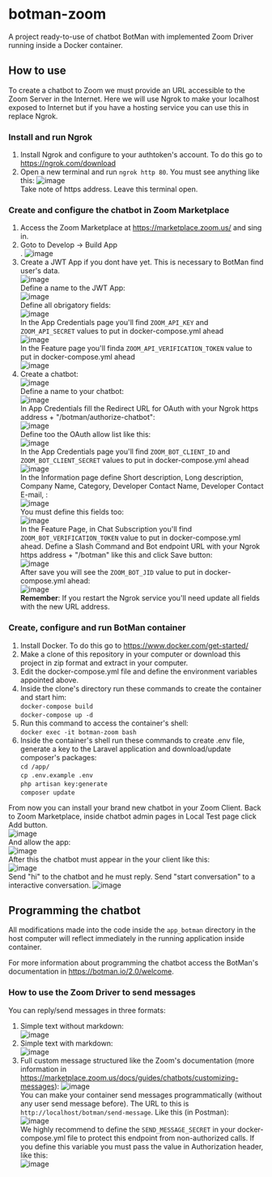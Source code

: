 # botman-zoom
A project ready-to-use of chatbot BotMan with implemented Zoom Driver running inside a Docker container.

## How to use

To create a chatbot to Zoom we must provide an URL accessible to the Zoom Server in the Internet. Here we will use Ngrok to make your localhost exposed to Internet but if you have a hosting service you can use this in replace Ngrok.

### Install and run Ngrok

1. Install Ngrok and configure to your authtoken's account. To do this go to <https://ngrok.com/download><br>
2. Open a new terminal and run `ngrok http 80`. You must see anything like this:
![image](https://user-images.githubusercontent.com/8368009/163388373-118b3eb1-a56f-417a-8116-0bb252a8ff35.png)<br>
Take note of https address. Leave this terminal open.

### Create and configure the chatbot in Zoom Marketplace

1. Access the Zoom Marketplace at <https://marketplace.zoom.us/> and sing in.
2. Goto to Develop -> Build App<br>.
![image](https://user-images.githubusercontent.com/8368009/163389785-04f96f87-6281-433a-a7ce-34b900b34abf.png)
3. Create a JWT App if you dont have yet. This is necessary to BotMan find user's data.<br>
![image](https://user-images.githubusercontent.com/8368009/163390503-49159f16-dfe7-4f75-96d8-1edb00cdf98d.png)<br>
Define a name to the JWT App:<br>
![image](https://user-images.githubusercontent.com/8368009/163390836-dc3d83a4-51d2-43ea-8182-34c17b5c63c6.png)<br>
Define all obrigatory fields:<br>
![image](https://user-images.githubusercontent.com/8368009/163391319-44641c25-5694-46fa-9fa5-abfa2547d25b.png)<br>
In the App Credentials page you'll find `ZOOM_API_KEY` and `ZOOM_API_SECRET` values to put in docker-compose.yml ahead<br>
![image](https://user-images.githubusercontent.com/8368009/163391908-efc36b74-7fdb-48d6-a507-c6d19ee66d50.png)<br>
In the Feature page you'll finda `ZOOM_API_VERIFICATION_TOKEN` value to put in docker-compose.yml ahead<br>
![image](https://user-images.githubusercontent.com/8368009/163392978-4afc3b06-2906-45a7-ac46-238efec68ae4.png)
4. Create a chatbot:<br>
![image](https://user-images.githubusercontent.com/8368009/163394001-56c9b2b7-227c-4309-b429-ba4de6377ebd.png)<br>
Define a name to your chatbot:<br>
![image](https://user-images.githubusercontent.com/8368009/163396566-f8a70d72-a12c-4183-a3ac-8858f83218c5.png)<br>
In App Credentials fill the Redirect URL for OAuth with your Ngrok https address + "/botman/authorize-chatbot":<br>
![image](https://user-images.githubusercontent.com/8368009/163422585-f028ebea-a782-40fc-b744-b07c0a51f2cf.png)<br>
Define too the OAuth allow list like this:<br>
![image](https://user-images.githubusercontent.com/8368009/163406506-fe7f82bc-1903-4cd3-bebe-c9999572ed8e.png)<br>
In the App Credentials page you'll find `ZOOM_BOT_CLIENT_ID` and `ZOOM_BOT_CLIENT_SECRET` values to put in docker-compose.yml ahead<br>
![image](https://user-images.githubusercontent.com/8368009/163399135-5b0eb54a-9be5-4a8b-a9dd-cc90dbc4b1f8.png)<br>
In the Information page define Short description, Long description, Company Name, Category, Developer Contact Name, Developer Contact E-mail, :<br>
![image](https://user-images.githubusercontent.com/8368009/163399650-d3813a98-279b-4f8b-81b2-f4975bba7eb2.png)<br>
You must define this fields too:<br>
![image](https://user-images.githubusercontent.com/8368009/163405532-6b391e20-afc7-4eb5-bf3f-04f0d4a32ab7.png)<br>
In the Feature Page, in Chat Subscription you'll find `ZOOM_BOT_VERIFICATION_TOKEN` value to put in docker-compose.yml ahead. Define a Slash Command and Bot endpoint URL with your Ngrok https address + "/botman" like this and click Save button:<br>
![image](https://user-images.githubusercontent.com/8368009/163401512-215f203d-035c-4ee3-981e-71766c186b96.png)<br>
After save you will see the `ZOOM_BOT_JID` value to put in docker-compose.yml ahead:<br>
![image](https://user-images.githubusercontent.com/8368009/163403221-da84aad9-78e5-4ca9-a411-6bbb8e1fa02d.png)<br>
**Remember**: If you restart the Ngrok service you'll need update all fields with the new URL address.

### Create, configure and run BotMan container

1. Install Docker. To do this go to <https://www.docker.com/get-started/><br>
2. Make a clone of this repository in your computer or download this project in zip format and extract in your computer.<br>
3. Edit the docker-compose.yml file and define the environment variables appointed above.<br>
4. Inside the clone's directory run these commands to create the container and start him:<br>
`docker-compose build`<br>
`docker-compose up -d`<br>
4. Run this command to access the container's shell:<br>
`docker exec -it botman-zoom bash`<br>
5. Inside the container's shell run these commands to create .env file, generate a key to the Laravel application and download/update composer's packages:<br>
`cd /app/`<br>
`cp .env.example .env`<br>
`php artisan key:generate`<br>
`composer update`<br>

From now you can install your brand new chatbot in your Zoom Client. Back to Zoom Marketplace, inside chatbot admin pages in Local Test page click Add button.<br>
![image](https://user-images.githubusercontent.com/8368009/163424514-ce7cebea-c8fd-4fea-aeb4-2845e88bcf0e.png)<br>
And allow the app:<br>
![image](https://user-images.githubusercontent.com/8368009/163423581-5eab96f3-3e65-4127-b20c-df0f5603bd0f.png)<br>
After this the chatbot must appear in the your client like this:<br>
![image](https://user-images.githubusercontent.com/8368009/163423832-380266e0-5cba-4cb8-b683-d605d53c3ccb.png)<br>
Send "hi" to the chatbot and he must reply. Send "start conversation" to a interactive conversation.
![image](https://user-images.githubusercontent.com/8368009/163424044-e5bfface-29b8-49e6-882d-8c298b96e83f.png)

## Programming the chatbot

All modifications made into the code inside the `app_botman` directory in the host computer will reflect immediately in the running application inside container.

For more information about programming the chatbot access the BotMan's documentation in <https://botman.io/2.0/welcome>.

### How to use the Zoom Driver to send messages

You can reply/send messages in three formats:
1. Simple text without markdown:<br>
![image](https://user-images.githubusercontent.com/8368009/163426676-787666c8-928e-4df6-ac52-ff3ba68d2d82.png)<br>
2. Simple text with markdown:<br>
![image](https://user-images.githubusercontent.com/8368009/163426963-49ac9802-abc9-466b-b651-5be8e6f879c7.png)<br>
3. Full custom message structured like the Zoom's documentation (more information in <https://marketplace.zoom.us/docs/guides/chatbots/customizing-messages>):
![image](https://user-images.githubusercontent.com/8368009/163427908-8327588e-7c01-4567-9b36-01c7db578191.png)<br>
You can make your container send messages programmatically (without any user send message before). The URL to this is `http://localhost/botman/send-message`. Like this (in Postman):<br>
![image](https://user-images.githubusercontent.com/8368009/163429878-48f11694-7b51-4796-8bd6-f11dfffe80bf.png)<br>
We highly recommend to define the `SEND_MESSAGE_SECRET` in your docker-compose.yml file to protect this endpoint from non-authorized calls. If you define this variable you must pass the value in Authorization header, like this:<br>
![image](https://user-images.githubusercontent.com/8368009/163430587-1a083f65-8d86-46b1-80d8-b3779314718f.png)

